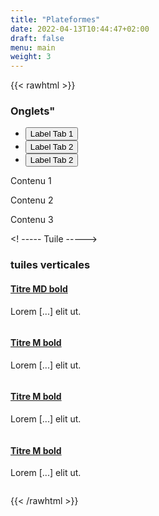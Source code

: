 ```yaml
---
title: "Plateformes"
date: 2022-04-13T10:44:47+02:00
draft: false
menu: main
weight: 3
---
```






{{< rawhtml >}}
<h3> Onglets"</h3>
<div class="fr-tabs">
    <ul class="fr-tabs__list" role="tablist" aria-label="[A modifier | nom du système d'onglet]">
        <li role="presentation">
            <button id="tabpanel-404" class="fr-tabs__tab fr-fi-checkbox-line fr-tabs__tab--icon-left" tabindex="0" role="tab" aria-selected="true" aria-controls="tabpanel-404-panel">Label Tab 1</button>
        </li>
        <li role="presentation">
            <button id="tabpanel-405" class="fr-tabs__tab fr-fi-checkbox-line fr-tabs__tab--icon-left" tabindex="-1" role="tab" aria-selected="false" aria-controls="tabpanel-405-panel">Label Tab 2</button>
        </li>
        <li role="presentation">
            <button id="tabpanel-406" class="fr-tabs__tab fr-fi-checkbox-line fr-tabs__tab--icon-left" tabindex="-1" role="tab" aria-selected="false" aria-controls="tabpanel-406-panel">Label Tab 2</button>
        </li>
    </ul>
    <div id="tabpanel-404-panel" class="fr-tabs__panel fr-tabs__panel--selected" role="tabpanel" aria-labelledby="tabpanel-404" tabindex="0">
        <!-- données de test -->
       <p>Contenu 1</p>
    </div>
    <div id="tabpanel-405-panel" class="fr-tabs__panel" role="tabpanel" aria-labelledby="tabpanel-405" tabindex="0">
        <!-- données de test -->
        <p>Contenu 2</p>
    </div>
    <div id="tabpanel-406-panel" class="fr-tabs__panel" role="tabpanel" aria-labelledby="tabpanel-406" tabindex="0">
        <!-- données de test -->
        <p>Contenu 3</p>
    </div>
</div>


<! ----- Tuile ----->
<!-- Tuiles verticales dans la grille -->
<h3> tuiles verticales </h3>
<!-- Tuiles verticales placées dans la grille -->

<div class="fr-grid-row fr-grid-row--gutters">
    <div class="fr-col-6 fr-col-md-4 fr-col-lg-3">
        <div class="fr-tile fr-enlarge-link fr-tile--horizontal-md">
            <div class="fr-tile__body">
                <h4 class="fr-tile__title">
                    <a class="fr-tile__link" href>Titre MD bold</a>
                </h4>
                <p class="fr-tile__desc">Lorem [...] elit ut.</p>
            </div>
            <div class="fr-tile__img">
                <img src="../img/placeholder.1x1.png" class="fr-responsive-img" alt="">
                <!-- L'alternative de l'image (attribut alt) doit à priori rester vide car l'image est illustrative et ne doit pas être restituée aux technologies d’assistance. Vous pouvez toutefois remplir l'alternative si vous estimer qu'elle apporte une information essentielle à la compréhension du contenu non présente dans le texte -->
            </div>
        </div>
    </div>
    <div class="fr-col-6 fr-col-md-4 fr-col-lg-3">
       <div class="fr-tile fr-enlarge-link fr-tile--horizontal-md">
            <div class="fr-tile__body">
                <h4 class="fr-tile__title">
                    <a class="fr-tile__link" href>Titre M bold</a>
                </h4>
                <p class="fr-tile__desc">Lorem [...] elit ut.</p>
            </div>
            <div class="fr-tile__img">
                <img src="../img/placeholder.1x1.png" class="fr-responsive-img" alt="">
                <!-- L'alternative de l'image (attribut alt) doit à priori rester vide car l'image est illustrative et ne doit pas être restituée aux technologies d’assistance. Vous pouvez toutefois remplir l'alternative si vous estimer qu'elle apporte une information essentielle à la compréhension du contenu non présente dans le texte -->
            </div>
        </div>
    </div>
    <div class="fr-col-6 fr-col-md-4 fr-col-lg-3">
        <div class="fr-tile fr-enlarge-link fr-tile--horizontal-md">
            <div class="fr-tile__body">
                <h4 class="fr-tile__title">
                    <a class="fr-tile__link" href>Titre M bold</a>
                </h4>
                <p class="fr-tile__desc">Lorem [...] elit ut.</p>
            </div>
            <div class="fr-tile__img">
                <img src="../img/placeholder.1x1.png" class="fr-responsive-img" alt="">
                <!-- L'alternative de l'image (attribut alt) doit à priori rester vide car l'image est illustrative et ne doit pas être restituée aux technologies d’assistance. Vous pouvez toutefois remplir l'alternative si vous estimer qu'elle apporte une information essentielle à la compréhension du contenu non présente dans le texte -->
            </div>
        </div>
    </div>
    <div class="fr-col-6 fr-col-md-4 fr-col-lg-3">
        <div class="fr-tile fr-enlarge-link fr-tile--horizontal-md">
            <div class="fr-tile__body">
                <h4 class="fr-tile__title">
                    <a class="fr-tile__link" href>Titre M bold</a>
                </h4>
                <p class="fr-tile__desc">Lorem [...] elit ut.</p>
            </div>
            <div class="fr-tile__img">
                <img src="../img/placeholder.1x1.png" class="fr-responsive-img" alt="">
                <!-- L'alternative de l'image (attribut alt) doit à priori rester vide car l'image est illustrative et ne doit pas être restituée aux technologies d’assistance. Vous pouvez toutefois remplir l'alternative si vous estimer qu'elle apporte une information essentielle à la compréhension du contenu non présente dans le texte -->
            </div>
        </div>
    </div>
</div>

{{< /rawhtml >}}
